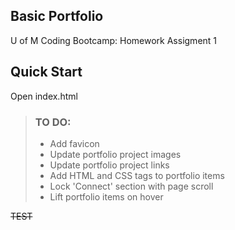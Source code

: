 ## Basic Portfolio 
U of M Coding Bootcamp: Homework Assigment 1


## Quick Start
Open index.html


> ### TO DO:
> - Add favicon
> - Update portfolio project images
> - Update portfolio project links
> - Add HTML and CSS tags to portfolio items
> - Lock 'Connect' section with page scroll
> - Lift portfolio items on hover


~~TEST~~
